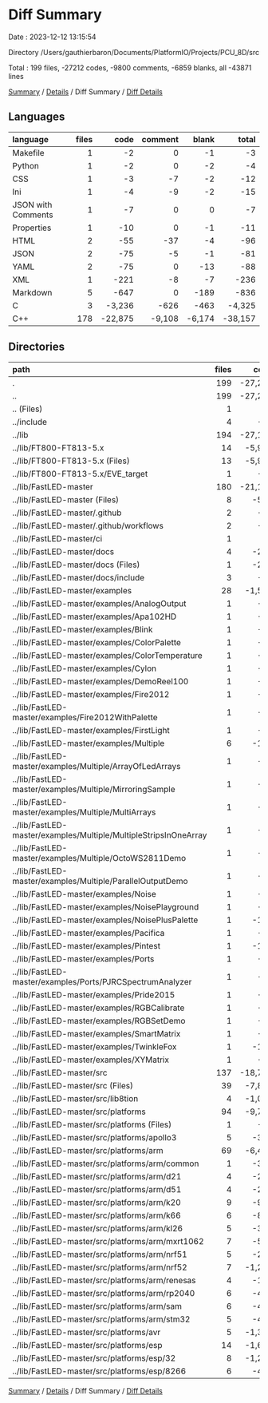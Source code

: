 # Diff Summary

Date : 2023-12-12 13:15:54

Directory /Users/gauthierbaron/Documents/PlatformIO/Projects/PCU_8D/src

Total : 199 files,  -27212 codes, -9800 comments, -6859 blanks, all -43871 lines

[Summary](results.md) / [Details](details.md) / Diff Summary / [Diff Details](diff-details.md)

## Languages
| language | files | code | comment | blank | total |
| :--- | ---: | ---: | ---: | ---: | ---: |
| Makefile | 1 | -2 | 0 | -1 | -3 |
| Python | 1 | -2 | 0 | -2 | -4 |
| CSS | 1 | -3 | -7 | -2 | -12 |
| Ini | 1 | -4 | -9 | -2 | -15 |
| JSON with Comments | 1 | -7 | 0 | 0 | -7 |
| Properties | 1 | -10 | 0 | -1 | -11 |
| HTML | 2 | -55 | -37 | -4 | -96 |
| JSON | 2 | -75 | -5 | -1 | -81 |
| YAML | 2 | -75 | 0 | -13 | -88 |
| XML | 1 | -221 | -8 | -7 | -236 |
| Markdown | 5 | -647 | 0 | -189 | -836 |
| C | 3 | -3,236 | -626 | -463 | -4,325 |
| C++ | 178 | -22,875 | -9,108 | -6,174 | -38,157 |

## Directories
| path | files | code | comment | blank | total |
| :--- | ---: | ---: | ---: | ---: | ---: |
| . | 199 | -27,212 | -9,800 | -6,859 | -43,871 |
| .. | 199 | -27,212 | -9,800 | -6,859 | -43,871 |
| .. (Files) | 1 | -4 | -9 | -2 | -15 |
| ../include | 4 | -61 | -5 | -25 | -91 |
| ../lib | 194 | -27,147 | -9,786 | -6,832 | -43,765 |
| ../lib/FT800-FT813-5.x | 14 | -5,991 | -1,510 | -1,047 | -8,548 |
| ../lib/FT800-FT813-5.x (Files) | 13 | -5,916 | -1,465 | -1,022 | -8,403 |
| ../lib/FT800-FT813-5.x/EVE_target | 1 | -75 | -45 | -25 | -145 |
| ../lib/FastLED-master | 180 | -21,156 | -8,276 | -5,785 | -35,217 |
| ../lib/FastLED-master (Files) | 8 | -530 | -5 | -143 | -678 |
| ../lib/FastLED-master/.github | 2 | -75 | 0 | -13 | -88 |
| ../lib/FastLED-master/.github/workflows | 2 | -75 | 0 | -13 | -88 |
| ../lib/FastLED-master/ci | 1 | -2 | 0 | -2 | -4 |
| ../lib/FastLED-master/docs | 4 | -279 | -52 | -13 | -344 |
| ../lib/FastLED-master/docs (Files) | 1 | -221 | -8 | -7 | -236 |
| ../lib/FastLED-master/docs/include | 3 | -58 | -44 | -6 | -108 |
| ../lib/FastLED-master/examples | 28 | -1,564 | -1,174 | -554 | -3,292 |
| ../lib/FastLED-master/examples/AnalogOutput | 1 | -30 | -26 | -14 | -70 |
| ../lib/FastLED-master/examples/Apa102HD | 1 | -36 | -42 | -10 | -88 |
| ../lib/FastLED-master/examples/Blink | 1 | -16 | -51 | -7 | -74 |
| ../lib/FastLED-master/examples/ColorPalette | 1 | -99 | -59 | -35 | -193 |
| ../lib/FastLED-master/examples/ColorTemperature | 1 | -34 | -41 | -15 | -90 |
| ../lib/FastLED-master/examples/Cylon | 1 | -29 | -20 | -9 | -58 |
| ../lib/FastLED-master/examples/DemoReel100 | 1 | -75 | -27 | -26 | -128 |
| ../lib/FastLED-master/examples/Fire2012 | 1 | -46 | -44 | -20 | -110 |
| ../lib/FastLED-master/examples/Fire2012WithPalette | 1 | -50 | -90 | -29 | -169 |
| ../lib/FastLED-master/examples/FirstLight | 1 | -17 | -68 | -12 | -97 |
| ../lib/FastLED-master/examples/Multiple | 6 | -144 | -84 | -62 | -290 |
| ../lib/FastLED-master/examples/Multiple/ArrayOfLedArrays | 1 | -19 | -14 | -9 | -42 |
| ../lib/FastLED-master/examples/Multiple/MirroringSample | 1 | -23 | -16 | -10 | -49 |
| ../lib/FastLED-master/examples/Multiple/MultiArrays | 1 | -32 | -15 | -10 | -57 |
| ../lib/FastLED-master/examples/Multiple/MultipleStripsInOneArray | 1 | -18 | -11 | -10 | -39 |
| ../lib/FastLED-master/examples/Multiple/OctoWS2811Demo | 1 | -26 | -6 | -10 | -42 |
| ../lib/FastLED-master/examples/Multiple/ParallelOutputDemo | 1 | -26 | -22 | -13 | -61 |
| ../lib/FastLED-master/examples/Noise | 1 | -58 | -37 | -24 | -119 |
| ../lib/FastLED-master/examples/NoisePlayground | 1 | -40 | -18 | -22 | -80 |
| ../lib/FastLED-master/examples/NoisePlusPalette | 1 | -142 | -87 | -52 | -281 |
| ../lib/FastLED-master/examples/Pacifica | 1 | -94 | -44 | -19 | -157 |
| ../lib/FastLED-master/examples/Pintest | 1 | -167 | -7 | -29 | -203 |
| ../lib/FastLED-master/examples/Ports | 1 | -69 | -48 | -24 | -141 |
| ../lib/FastLED-master/examples/Ports/PJRCSpectrumAnalyzer | 1 | -69 | -48 | -24 | -141 |
| ../lib/FastLED-master/examples/Pride2015 | 1 | -53 | -11 | -23 | -87 |
| ../lib/FastLED-master/examples/RGBCalibrate | 1 | -19 | -67 | -14 | -100 |
| ../lib/FastLED-master/examples/RGBSetDemo | 1 | -13 | -6 | -8 | -27 |
| ../lib/FastLED-master/examples/SmartMatrix | 1 | -69 | -38 | -24 | -131 |
| ../lib/FastLED-master/examples/TwinkleFox | 1 | -189 | -144 | -51 | -384 |
| ../lib/FastLED-master/examples/XYMatrix | 1 | -75 | -115 | -25 | -215 |
| ../lib/FastLED-master/src | 137 | -18,706 | -7,045 | -5,060 | -30,811 |
| ../lib/FastLED-master/src (Files) | 39 | -7,876 | -4,207 | -2,213 | -14,296 |
| ../lib/FastLED-master/src/lib8tion | 4 | -1,060 | -609 | -209 | -1,878 |
| ../lib/FastLED-master/src/platforms | 94 | -9,770 | -2,229 | -2,638 | -14,637 |
| ../lib/FastLED-master/src/platforms (Files) | 1 | -63 | -17 | -24 | -104 |
| ../lib/FastLED-master/src/platforms/apollo3 | 5 | -316 | -88 | -119 | -523 |
| ../lib/FastLED-master/src/platforms/arm | 69 | -6,424 | -1,083 | -1,642 | -9,149 |
| ../lib/FastLED-master/src/platforms/arm/common | 1 | -303 | -50 | -37 | -390 |
| ../lib/FastLED-master/src/platforms/arm/d21 | 4 | -257 | -16 | -98 | -371 |
| ../lib/FastLED-master/src/platforms/arm/d51 | 4 | -263 | -51 | -88 | -402 |
| ../lib/FastLED-master/src/platforms/arm/k20 | 9 | -906 | -114 | -257 | -1,277 |
| ../lib/FastLED-master/src/platforms/arm/k66 | 6 | -802 | -116 | -217 | -1,135 |
| ../lib/FastLED-master/src/platforms/arm/kl26 | 5 | -342 | -36 | -89 | -467 |
| ../lib/FastLED-master/src/platforms/arm/mxrt1062 | 7 | -503 | -56 | -143 | -702 |
| ../lib/FastLED-master/src/platforms/arm/nrf51 | 5 | -296 | -30 | -86 | -412 |
| ../lib/FastLED-master/src/platforms/arm/nrf52 | 7 | -1,264 | -391 | -170 | -1,825 |
| ../lib/FastLED-master/src/platforms/arm/renesas | 4 | -188 | -21 | -64 | -273 |
| ../lib/FastLED-master/src/platforms/arm/rp2040 | 6 | -424 | -103 | -132 | -659 |
| ../lib/FastLED-master/src/platforms/arm/sam | 6 | -451 | -63 | -146 | -660 |
| ../lib/FastLED-master/src/platforms/arm/stm32 | 5 | -425 | -36 | -115 | -576 |
| ../lib/FastLED-master/src/platforms/avr | 5 | -1,313 | -220 | -353 | -1,886 |
| ../lib/FastLED-master/src/platforms/esp | 14 | -1,654 | -821 | -500 | -2,975 |
| ../lib/FastLED-master/src/platforms/esp/32 | 8 | -1,252 | -732 | -373 | -2,357 |
| ../lib/FastLED-master/src/platforms/esp/8266 | 6 | -402 | -89 | -127 | -618 |

[Summary](results.md) / [Details](details.md) / Diff Summary / [Diff Details](diff-details.md)
